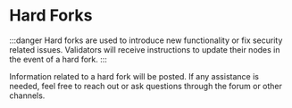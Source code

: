---
---

# Hard Forks

:::danger
Hard forks are used to introduce new functionality or fix security related issues. Validators will receive instructions to update their nodes in the event of a hard fork.
:::

Information related to a hard fork will be posted. If any assistance is needed, feel free to reach out or ask questions through the forum or other channels.
